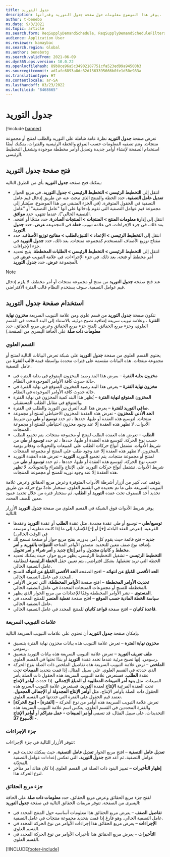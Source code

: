 ```yaml
---
title: جدول التوريد
description: يوفر هذا الموضوع معلومات حول صفحة جدول التوريد وقدراتها.
author: t-benebo
ms.date: 9/3/2021
ms.topic: article
ms.search.form: ReqSupplyDemandSchedule, ReqSupplyDemandScheduleFilters, ReqSupplyDemandItemDetails, ReqTransFuturesActionsPart, ReqSupplyDemandOverviewLegendPart
audience: Application User
ms.reviewer: kamaybac
ms.search.region: Global
ms.author: benebotg
ms.search.validFrom: 2021-06-09
ms.dyn365.ops.version: 10.0.22
ms.openlocfilehash: 89b8ce96a5c34902187751cfa523ed99a94500b3
ms.sourcegitcommit: ad1afc6893a8dc32d1363395666b0fe1d50e983a
ms.translationtype: HT
ms.contentlocale: ar-SA
ms.lasthandoff: 03/23/2022
ms.locfileid: "8468665"
---
```

# <a name="supply-schedule"></a>جدول التوريد

[!include [banner](../includes/banner.md)]

تعرض صفحة **جدول التوريد** نظرة عامة شاملة على التوريد والطلب لمنتج أو مجموعة منتجات. وتتم تصفيه المعلومات حسب الموقع والخطة الرئيسية والفترات. يمكنك أيضًا استخدام الصفحة لإنشاء أوامر جديدة وتعديل أوامر مخططة موجودة وتشغيل التخطيط الرئيسي.

## <a name="open-the-supply-schedule-page"></a>فتح صفحة جدول التوريد

يمكنك فتح صفحة **جدول التوريد** بأي من الطرق التالية:

- انتقل إلى **التخطيط الرئيسي \> التخطيط الرئيسي \> جدول التوريد**. في مربع الحوار **تعديل عامل التصفية**، حدد الخطة والمنتج الذي تبحث عنه عن طريق إدخال قيم عامل التصفية في الحقول المتوفرة. (في الجزء المتبقي من هذا الموضوع، سيُشار إلى مجموعة قيم عوامل التصفية التي تقوم بإدخالها على أنها "عامل التصفية" أو "عامل التصفية الحالي"). عندما تنتهي، حدد **موافق**.
- انتقل إلى **إدارة معلومات المنتج‬ \> المنتجات \> المنتجات الصادرة**. حدد منتجًا أو افتحه. بعد ذلك، في جزء الإجراءات، في علامة تبويب **خطة** في المجموعة **عرض‬**، حدد **جدول التوريد**.
- انتقل إلى **التخطيط الرئيسي \> الإعداد \> التنبؤ بالطلب \> مفاتيح توزيع الأصناف‬**. حدد مفتاح توزيع الأصناف‬ المستخدم كمجموعة منتجات. بعد ذلك، حدد **جدول التوريد** في جزء الإجراءات.
- انتقل إلى **التخطيط الرئيسي \> التخطيط الرئيسي \> الطلبات المخططة**. يتيح تحديد أمر مخطط أو فتحه. بعد ذلك، في جزء الإجراءات، في علامة التبويب **عرض** في المجموعة **عرض‬**، حدد **جدول التوريد**.

> [!NOTE]
> عند فتح صفحة **جدول التوريد** من منتج أو مجموعة منتجات أو أمر مخطط، لا يلزم إدخال قيم عوامل التصفية. سوف يستخدم النظام قالب الفترة الافتراضي.

## <a name="use-the-supply-schedule-page"></a>استخدام صفحة جدول التوريد

تتكون صفحة **جدول التوريد** من قسم علوي ومن علامة التبويب السريعة **مخزون نهاية الفترة** ، وعلامة تبويب سريعة إضافية تصبح مرئية، بالاستناد إلى البند المحدد في القسم العلوي، وجزء مربع الحقائق. (لفتح جزء مربع الحقائق وعرض مربع الحقائق، حدد **معلومات ذات صلة** على الحافة اليسرى من الصفحة.)

### <a name="upper-section"></a>القسم العلوي

يحتوي القسم العلوي من صفحة **جدول التوريد** على شبكة تعرض البيانات التالية لمنتج أو مجموعة منتجات. هذه البيانات مقسمة على فترات محددة بواسطة قيمة **قالب الفترة** من عامل التصفية.

- **مخزون بداية الفترة** – يعرض هذا البند رصيد المخزون المتوقع في بداية الفترة في حالة حدوث كافة الأوامر الموجودة في النظام.
- **مخزون نهاية الفترة** – يعرض هذا البند رصيد المخزون المتوقع في نهاية الفترة في حالة حدوث كافة الأوامر الموجودة في النظام.
- **المخزون المتوقع لنهاية الفترة** – يُظهر هذا البند كمية المخزون في نهاية الفترة والمتوقع في مقابل الطلب المستقبلي.
- **صافي التوريد للفترة** – يعرض هذا البند الفرق بين التوريد والطلب في الفترة.
- **الحد الأدنى للمخزون** - تعرض هذه العقدة المخزون الاحتياطي لمنتج أو مجموعة منتجات. لتوسيع هذه العقدة أو طيها، حددها ، ثم حدد **توسيع** أو **طي** من شريط الأدوات. لا تظهر هذه العقدة إلا عند وجود مخزون احتياطي للمنتج أو مجموعة المنتجات.
- **الطلب** – تعرض هذه العقدة الطلب لمنتج أو مجموعة منتجات. يتم تجميع الطلب حسب نوع الحركة. لتوسيع هذه العقدة أو طيها، حددها ، ثم حدد **توسيع** أو **طي** من شريط الأدوات. تشتمل أنواع حركات الطلب علي المبيعات والتحويلات ودفاتر يومية المخزون. لا تظهر هذه العقدة إلا عند وجود طلب على المنتج أو مجموعة المنتجات.
- **التوريد** – تعرض هذه العقدة التوريد‏‎ لمنتج أو مجموعة منتجات. يتم تجميع التوريد‏‎ حسب نوع الحركة. لتوسيع هذه العقدة أو طيها، حددها ، ثم حدد **توسيع** أو **طي** من شريط الأدوات. تشتمل أنواع حركات التوريد على الإنتاج والشراء والتحويلات. لا تظهر هذه العقدة إلا عند وجود توريد للمنتج أو مجموعة المنتجات.

يتوقف عدد كبير من أزرار أشرطة الأدوات المتوفرة وعرض مربع الحقائق وعرض علامة التبويب السريعة على ما تم تحديده في القسم العلوي. ستختار عادةً نوع حركة عن طريق تحديد أحد الصفوف تحت عقدة **التوريد** أو **الطلب**. ثم ستختار فترة من خلال تحديد عمود معين للصف المحدد.

يوفر شريط الأدوات فوق الشبكة في القسم العلوي من صفحة **جدول التوريد** الأزرار التالية:

- **توسيع/طي** – توسيع أو طي عقدة محددة، مثل عقدة **الطلب** أو عقدة **التوريد** وعقدها الفرعية. (تعرض العقد البادئة **\[+\]** أو **\[-\]** للإشارة إلى ما إذا كانت مطوية أو موسعة في الوقت الحالي.)
- **جديد** – فتح قائمة حيث يقوم كل أمر، بدوره، بفتح مربع حوار أو صفحة تسمح لك بإضافة نوع صنف معين للتحديد. تتضمن الأوامر المتاحة **التنبؤات بالتوريد** و **أمر مخطط** و **كانبان مجدول** و **أمر إنتاج جديد** و **أمر شراء** و **أمر تحويل**.
- **التخطيط الرئيسي** – تشغيل التخطيط الرئيسي. يظهر مربع حوار، حيث يمكنك تحديد الخطة التي تريد تشغيلها. بشكل افتراضي، يتم تعيين حقل **الخطة الرئيسية** لمطابقة عامل التصفية الحالي.
- **الحد الأقصى المُبلغ عن انتهائه‬‬** – افتح الصفحة **الحد الأقصى المُبلغ عن انتهائه‬‬** للمنتج المحدد في عامل التصفية الحالي.
- **تحديث الأوامر المخططة** – افتح صفحة **الأوامر المخططة**، التي تعرض الأوامر المخططة للمنتج أو مجموعات المنتجات المحددة في عامل التصفية الحالي.
- **المستوى** – نشر الأوامر المخططة وفقًا للإعدادات من مربع الحوار الذي يظهر,
- **سياسة الخطة المادية حسب الموقع** – افتح صفحة **تغطية العنصر** للمنتج المحدد في عامل التصفية الحالي.
- **قاعدة كانبان** – افتح صفحة **قواعد كانبان** للمنتج المحدد في عامل التصفية الحالي.

### <a name="fasttabs"></a>علامات التبويب السريعة

بإمكان صفحة **جدول التوريد** أن تحتوي على علامات التبويب السريعة التالية.

- **مخزون نهاية الفترة** – تعرض علامة التبويب هذه بيانات مخزون نهاية الفترة بتنسيق رسومي.
- **ملف تعريف التوريد** – تعرض علامة التبويب السريعة هذه بيانات التوريد بتنسيق رسومي. إنها تصبح مرئية عندما تحدد عقدة **التوريد** أو بندًا تحتها في القسم العلوي.
- **الملخص** – ترض علامة التبويب السريعة هذه تفاصيل الملخص ذات الصلة بنوع الحركة الذي حددته في القسم العلوي. علي سبيل المثال، إذا قمت بتحديد **المبيعات** تحت عقدة **الطلب**، فستعرض علامة التبويب السريعة هذه الحقول ذات الصلة بأمر المبيعات، مثل **بنود أمر المبيعات المطلوبة** أو **المبلغ الإجمالي**. إذا حددت **أوامر الإنتاج** تحت العقدة الفرعية **الإنتاج** لعقدة **التوريد**، فستعرض علامة التبويب السريع هذه الحقول ذات الصلة بأوامر الإنتاج، مثل **أوامر الإنتاج المجدولة** أو **الإجمالي المجدول**. تعتمد قيم الحقول على الفترة التي حددتها في القسم العلوي. 
- **\[نوع الحركة\] - \[الفترة\]** – تعرض علامة التبويب السريعة هذه أوامر من نوع الحركة والفترة المحددين في القسم العلوي. يعكس اسم علامة التبويب السريعة هذه التحديدات. على سبيل المثال، قد تسمى **أوامر المبيعات - عمل متراكم** أو **أوامر الإنتاج - الأسبوع 37**.

### <a name="action-pane"></a>جزء الإجراءات

تتوفر الأزرار التالية في جزء الإجراءات:

- **تعديل عامل التصفية** – افتح مربع الحوار **تعديل عامل التصفية**، حيث يمكنك تحديث قيم عوامل التصفية، ثم أعد فتح **جدول التوريد**، التي تعكس إعدادات عوامل التصفية المحدّثة.
- **إظهار التأخيرات** – تمييز البنود ذات الصلة في القسم العلوي إذا كان هناك أمر متأخر لنوع الحركة هذا.

### <a name="factbox-pane"></a>جزء مربع الحقائق

لفتح جزء مربع الحقائق وعرض مربع الحقائق، حدد **معلومات ذات صلة** على الحافة اليسرى من الصفحة. تتوفر مربعات الحقائق التالية في صفحة **جدول التوريد**:

- **تفاصيل الصنف** – يعرض مربع الحقائق هذا معلومات أساسيه حول المنتج المحدد في عامل التصفية الحالي. وهو فارغ إذا قمت بتحديد مجموعة منتجات في عامل التصفية.
- **الإجراءات** – يعرض مربع الحقائق هذا إجراءات الأوامر من نوع الحركة المحدد في القسم العلوي.
- **التأخيرات** – يعرض مربع الحقائق هذا تأخيرات الأوامر من نوع الحركة المحدد في القسم العلوي.

[!INCLUDE[footer-include](../../includes/footer-banner.md)]
